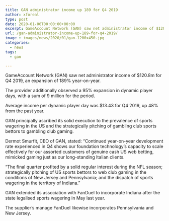 ```yaml
---
title: GAN administrator income up 189 for Q4 2019
author: xforeal 
type: post
date: 2020-01-06T00:00:00+00:00
excerpt: GameAccount Network (GAN) saw net administrator income of $120
url: /gan-administrator-income-up-189-for-q4-2019/
image : images/news/2020/01/gan-1200x450.jpg
categories:
  - news
tags:
  - gan

---
```

GameAccount Network (GAN) saw net administrator income of $120.8m for Q4 2019, an expansion of 189% year-on-year.

The provider additionally observed a 95% expansion in dynamic player days, with a sum of 9 million for the period.

Average income per dynamic player day was $13.43 for Q4 2019, up 48% from the past year.

GAN principally ascribed its solid execution to the prevalence of sports wagering in the US and the strategically pitching of gambling club sports bettors to gambling club gaming.

Dermot Smurfit, CEO of GAN, stated: “Continued year-on-year development rate experienced in Q4 shows our foundation technology’s capacity to scale effectively for our assorted customers of genuine cash US web betting, mimicked gaming just as our long-standing Italian clients.

“The final quarter profited by a solid regular interest during the NFL season; strategically pitching of US sports bettors to web club gaming in the conditions of New Jersey and Pennsylvania; and the dispatch of sports wagering in the territory of Indiana.”

GAN extended its association with FanDuel to incorporate Indiana after the state&nbsp;legalised sports wagering in May last year.

The supplier’s manage FanDuel likewise incorporates Pennsylvania and New Jersey.